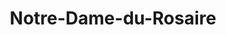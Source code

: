 ---
title: Notre-Dame-du-Rosaire
url: /notre-dame-du-rosaire/
latitude: 46.823
longitude: -70.389
---
